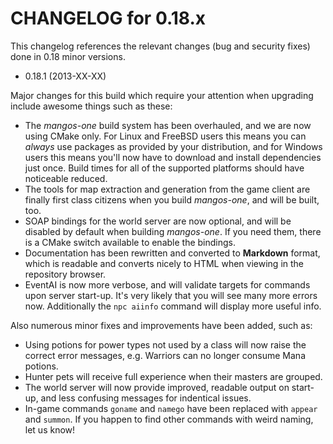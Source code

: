 CHANGELOG for 0.18.x
====================

This changelog references the relevant changes (bug and security fixes) done
in 0.18 minor versions.

* 0.18.1 (2013-XX-XX)

Major changes for this build which require your attention when upgrading include
awesome things such as these:

 * The *mangos-one* build system has been overhauled, and we are now using CMake
   only. For Linux and FreeBSD users this means you can *always* use packages as
   provided by your distribution, and for Windows users this means you'll now
   have to download and install dependencies just once. Build times for all of
   the supported platforms should have noticeable reduced.
 * The tools for map extraction and generation from the game client are finally
   first class citizens when you build *mangos-one*, and will be built, too.
 * SOAP bindings for the world server are now optional, and will be disabled by
   default when building *mangos-one*. If you need them, there is a CMake switch
   available to enable the bindings.
 * Documentation has been rewritten and converted to **Markdown** format, which
   is readable and converts nicely to HTML when viewing in the repository browser.
 * EventAI is now more verbose, and will validate targets for commands upon server
   start-up. It's very likely that you will see many more errors now. Additionally
   the `npc aiinfo` command will display more useful info.

Also numerous minor fixes and improvements have been added, such as:

 * Using potions for power types not used by a class will now raise the correct
   error messages, e.g. Warriors can no longer consume Mana potions.
 * Hunter pets will receive full experience when their masters are grouped.
 * The world server will now provide improved, readable output on start-up, and
   less confusing messages for indentical issues.
 * In-game commands `goname` and `namego` have been replaced with `appear` and
   `summon`. If you happen to find other commands with weird naming, let us know!
